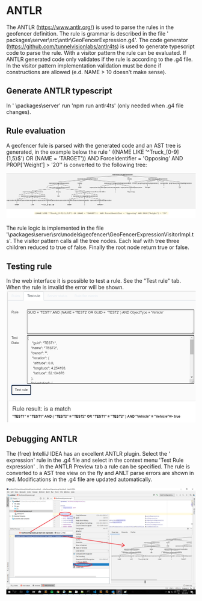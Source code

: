 # ANTLR

The ANTLR (https://www.antlr.org/) is used to parse the rules in the geofencer definition. The rule is grammar is described in the file ' packages\server\src\antlr\GeoFencerExpression.g4'.  The code generator (https://github.com/tunnelvisionlabs/antlr4ts) is used to generate typescript code to parse the rule. With a visitor pattern the rule can be evaluated. If ANTLR generated code only validates if the rule is according to the .g4 file. In the visitor pattern implementation validation must be done if constructions are allowed (e.d. NAME > 10 doesn't make sense).

## Generate ANTLR typescript

In ' \packages\server' run 'npm run antlr4ts' (only needed when .g4 file changes).

## Rule evaluation

A geofencer fule is parsed with the generated code and an AST tree is generated, in the example below the rule ' ((NAME LIKE '^Truck_[0-9]{1,5}$') OR (NAME = 'TARGET'))  AND ForceIdentifier = 'Opposing' AND PROP['Weight'] > '20'' is converted to the following tree:

![](screenshots/AntlrTreeView.png)

 The rule logic is implemented in the file '\packages\server\src\models\geofencer\GeoFencerExpressionVisitorImpl.ts'.  The visitor pattern calls all the tree nodes. Each leaf with tree three children reduced to true of false. Finally the root node return true or false.

## Testing rule

In the web interface it is possible to test a rule. See the "Test rule" tab. When the rule is invalid the error will be shown.
![](screenshots/TestRuleExpression.png)

## Debugging ANTLR

The (free) IntelliJ IDEA has an excellent ANTLR plugin.  Select the ' expression' rule in the .g4 file and select in the context menu 'Test Rule expression' . In the ANTLR Preview tab a rule can be specified. The rule is converted to a AST tree view on the fly and ANLT parse errors are shown in red. Modifications in the .g4 file are updated automatically.

![](screenshots/AntlrIntellij.png)